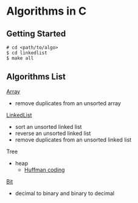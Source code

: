 # Algorithms in C


## Getting Started

```
# cd <path/to/algo>
$ cd linkedlist
$ make all
```

## Algorithms List


[Array](./algos/array)

- remove duplicates from an unsorted array

[LinkedList](./algos/linkedlist)

- sort an unsorted linked list
- reverse an unsorted linked list
- remove duplicates from an unsorted linked list

Tree

- heap
  - [Huffman coding](./algos/tree/huffman)


[Bit](./algos/bit)

- decimal to binary and binary to decimal
